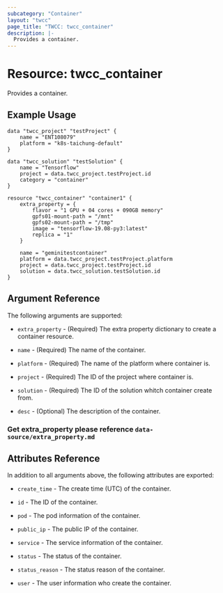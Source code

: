 ```yaml
---
subcategory: "Container"
layout: "twcc"
page_title: "TWCC: twcc_container"
description: |-
  Provides a container.
---
```


# Resource: twcc_container

Provides a container.

## Example Usage

```hcl
data "twcc_project" "testProject" {
    name = "ENT108079"
    platform = "k8s-taichung-default"
}

data "twcc_solution" "testSolution" {
    name = "Tensorflow"
    project = data.twcc_project.testProject.id
    category = "container"
}

resource "twcc_container" "container1" {
    extra_property = {
        flavor = "1 GPU + 04 cores + 090GB memory"
        gpfs01-mount-path = "/mnt"
        gpfs02-mount-path = "/tmp"
        image = "tensorflow-19.08-py3:latest"
        replica = "1"
    }

    name = "geminitestcontainer"
    platform = data.twcc_project.testProject.platform
    project = data.twcc_project.testProject.id
    solution = data.twcc_solution.testSolution.id
}
```

## Argument Reference

The following arguments are supported:

* `extra_property` - (Required) The extra property dictionary to create a container resource.

* `name` - (Required) The name of the container.

* `platform` - (Required) The name of the platform where container is.

* `project` - (Required) The ID of the project where container is.

* `solution` - (Required) The ID of the solution whitch container create from.

* `desc` - (Optional) The description of the container.

### Get extra_property please reference `data-source/extra_property.md`

## Attributes Reference

In addition to all arguments above, the following attributes are exported:

* `create_time` - The create time (UTC) of the container.

* `id` - The ID of the container.

* `pod` - The pod information of the container.

* `public_ip` - The public IP of the container.

* `service` - The service information of the container.

* `status` - The status of the container.

* `status_reason` - The status reason of the container.

* `user` - The user information who create the container.
